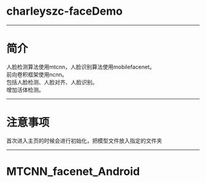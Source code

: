 # charleyszc-faceDemo

---
# 简介
人脸检测算法使用mtcnn，人脸识别算法使用mobilefacenet。<br>
前向卷积框架使用ncnn。<br>
包括人脸检测、人脸对齐、人脸识别。<br>
增加活体检测。<br>

---
# 注意事项
首次进入主页的时候会进行初始化，把模型文件放入指定的文件夹

---

# MTCNN_facenet_Android
